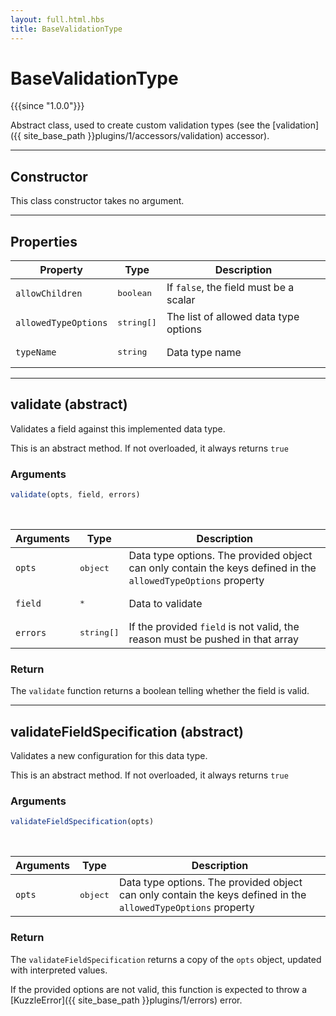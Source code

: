 ```yaml
---
layout: full.html.hbs
title: BaseValidationType
---
```


# BaseValidationType

{{{since "1.0.0"}}}

Abstract class, used to create custom validation types (see the [validation]({{ site_base_path }}plugins/1/accessors/validation) accessor).

---

## Constructor

This class constructor takes no argument.

---

## Properties

| Property | Type | Description |
|----------|------|-------------|
| `allowChildren` | <pre>boolean</pre> | If `false`, the field must be a scalar |
| `allowedTypeOptions` | <pre>string[]</pre> | The list of allowed data type options |
| `typeName` | <pre>string</pre> | Data type name |

---

## validate (abstract)

Validates a field against this implemented data type.

This is an abstract method. If not overloaded, it always returns `true`

### Arguments

```js
validate(opts, field, errors)
```

<br/>

| Arguments | Type | Description |
|-----------|------|-------------|
| `opts` | <pre>object</pre> | Data type options. The provided object can only contain the keys defined in the `allowedTypeOptions` property |
| `field` | <pre>*</pre> | Data to validate |
| `errors` | <pre>string[]</pre> | If the provided `field` is not valid, the reason must be pushed in that array |

### Return

The `validate` function returns a boolean telling whether the field is valid.

---

## validateFieldSpecification (abstract)

Validates a new configuration for this data type.

This is an abstract method. If not overloaded, it always returns `true`

### Arguments

```js
validateFieldSpecification(opts)
```

<br/>

| Arguments | Type | Description |
|-----------|------|-------------|
| `opts` | <pre>object</pre> | Data type options. The provided object can only contain the keys defined in the `allowedTypeOptions` property |

### Return

The `validateFieldSpecification` returns a copy of the `opts` object, updated with interpreted values.

If the provided options are not valid, this function is expected to throw a [KuzzleError]({{ site_base_path }}plugins/1/errors) error.
